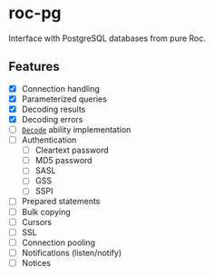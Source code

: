 # roc-pg

Interface with PostgreSQL databases from pure Roc.

## Features

- [x] Connection handling
- [x] Parameterized queries
- [x] Decoding results
- [x] Decoding errors
- [ ] [`Decode`](https://www.roc-lang.org/builtins/Decode) ability implementation
- [ ] Authentication
  - [ ] Cleartext password
  - [ ] MD5 password
  - [ ] SASL
  - [ ] GSS
  - [ ] SSPI
- [ ] Prepared statements
- [ ] Bulk copying
- [ ] Cursors
- [ ] SSL
- [ ] Connection pooling
- [ ] Notifications (listen/notify)
- [ ] Notices
